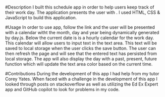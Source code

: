 #Description
I built this schedule app  in order to help users keep track of their work day. The application presents the user with . I used HTML, CSS & JavaScript to build this application.

#Usage
In order to use app, follow the link and the user will be presented with a calendar witht the month, day and year being dynamically generated by day.js. Below the current date is is a hourly calendar for the work day. This calendar will allow users to input text in the text area. This text will be saved to local storage when the user clicks the save button. The user can then refresh the page and will see that the entered text has persisted from local storage. The app will also display the day with a past, present, future function which will update the text area color based on the current time. 

#Contributions
During the development of this app I had help from my  tutor Corey Yates. When faced with a challenge in the development of this app I looked through posts on stackoverflow as well as utilizing the Ed Ex Expert app and GitHub copilot to look for problems in my code.
